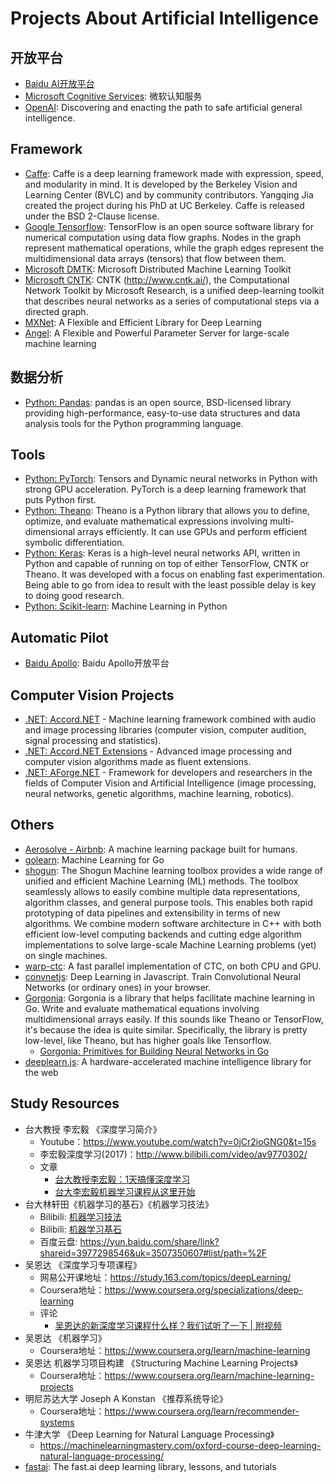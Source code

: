 # Projects About Artificial Intelligence

## 开放平台

- [Baidu AI开放平台](http://ai.baidu.com/)
- [Microsoft Cognitive Services](https://azure.microsoft.com/en-us/services/cognitive-services/?v=17.25c): 微软认知服务
- [OpenAI](https://openai.com/): Discovering and enacting the path to safe artificial general intelligence.

## Framework

- [Caffe](http://caffe.berkeleyvision.org/): Caffe is a deep learning framework made with expression, speed, and modularity in mind. It is developed by the Berkeley Vision and Learning Center (BVLC) and by community contributors. Yangqing Jia created the project during his PhD at UC Berkeley. Caffe is released under the BSD 2-Clause license.
- [Google Tensorflow](https://github.com/tensorflow/tensorflow): TensorFlow is an open source software library for numerical computation using data flow graphs. Nodes in the graph represent mathematical operations, while the graph edges represent the multidimensional data arrays (tensors) that flow between them.
- [Microsoft DMTK](https://github.com/Microsoft/DMTK): Microsoft Distributed Machine Learning Toolkit
- [Microsoft CNTK](https://github.com/Microsoft/CNTK): CNTK (http://www.cntk.ai/), the Computational Network Toolkit by Microsoft Research, is a unified deep-learning toolkit that describes neural networks as a series of computational steps via a directed graph.
- [MXNet](http://mxnet.io/): A Flexible and Efficient Library for Deep Learning
- [Angel](https://github.com/Tencent/angel): A Flexible and Powerful Parameter Server for large-scale machine learning

## 数据分析

- [Python: Pandas](http://pandas.pydata.org/): pandas is an open source, BSD-licensed library providing high-performance, easy-to-use data structures and data analysis tools for the Python programming language.

## Tools

- [Python: PyTorch](http://pytorch.org/): Tensors and Dynamic neural networks in Python with strong GPU acceleration. PyTorch is a deep learning framework that puts Python first.
- [Python: Theano](https://github.com/Theano/Theano): Theano is a Python library that allows you to define, optimize, and evaluate mathematical expressions involving multi-dimensional arrays efficiently. It can use GPUs and perform efficient symbolic differentiation.
- [Python: Keras](https://keras.io/): Keras is a high-level neural networks API, written in Python and capable of running on top of either TensorFlow, CNTK or Theano. It was developed with a focus on enabling fast experimentation. Being able to go from idea to result with the least possible delay is key to doing good research.
- [Python: Scikit-learn](http://scikit-learn.org/stable/): Machine Learning in Python

## Automatic Pilot

- [Baidu Apollo](http://apollo.auto/index_cn.html): Baidu Apollo开放平台

## Computer Vision Projects

- [.NET: Accord.NET](http://accord-framework.net/) - Machine learning framework combined with audio and image processing libraries (computer vision, computer audition, signal processing and statistics).
- [.NET: Accord.NET Extensions](https://github.com/dajuric/accord-net-extensions) - Advanced image processing and computer vision algorithms made as fluent extensions.
- [.NET: AForge.NET](http://www.aforgenet.com/) - Framework for developers and researchers in the fields of Computer Vision and Artificial Intelligence (image processing, neural networks, genetic algorithms, machine learning, robotics).

## Others

- [Aerosolve - Airbnb](http://airbnb.io/aerosolve/): A machine learning package built for humans.
- [golearn](https://github.com/sjwhitworth/golearn): Machine Learning for Go
- [shogun](https://github.com/shogun-toolbox/shogun): The Shogun Machine learning toolbox provides a wide range of unified and efficient Machine Learning (ML) methods. The toolbox seamlessly allows to easily combine multiple data representations, algorithm classes, and general purpose tools. This enables both rapid prototyping of data pipelines and extensibility in terms of new algorithms. We combine modern software architecture in C++ with both efficient low-level computing backends and cutting edge algorithm implementations to solve large-scale Machine Learning problems (yet) on single machines.
- [warp-ctc](https://github.com/baidu-research/warp-ctc): A fast parallel implementation of CTC, on both CPU and GPU.
- [convnetjs](https://github.com/karpathy/convnetjs): Deep Learning in Javascript. Train Convolutional Neural Networks (or ordinary ones) in your browser.
- [Gorgonia](https://github.com/chewxy/gorgonia): Gorgonia is a library that helps facilitate machine learning in Go. Write and evaluate mathematical equations involving multidimensional arrays easily. If this sounds like Theano or TensorFlow, it's because the idea is quite similar. Specifically, the library is pretty low-level, like Theano, but has higher goals like Tensorflow.
  - [Gorgonia: Primitives for Building Neural Networks in Go](https://speakerdeck.com/chewxy/gorgonia-primitives-for-building-neural-networks-in-go)
- [deeplearn.js](https://pair-code.github.io/deeplearnjs/): A hardware-accelerated machine intelligence library for the web


## Study Resources

- 台大教授 李宏毅 《深度学习简介》
  - Youtube：https://www.youtube.com/watch?v=0jCr2ioGNG0&t=15s
  - 李宏毅深度学习(2017)：http://www.bilibili.com/video/av9770302/
  - 文章
    - [台大教授李宏毅：1天搞懂深度学习](https://mp.weixin.qq.com/s?__biz=MzIzNzAyNzkxOA==&mid=2650524369&idx=1&sn=5f0872022e24acb5ed1dbb6a5e51187f)
    - [台大李宏毅机器学习课程从这里开始](http://blog.csdn.net/soulmeetliang/article/details/77461607)
- 台大林轩田《机器学习的基石》《机器学习技法》
  - Bilibili: [机器学习技法](https://www.bilibili.com/video/av12469267/)
  - Bilibili: [机器学习基石](https://www.bilibili.com/video/av12463015/)
  - 百度云盘: https://yun.baidu.com/share/link?shareid=3977298546&uk=3507350607#list/path=%2F
- 吴恩达 《深度学习专项课程》
  - 网易公开课地址：https://study.163.com/topics/deepLearning/
  - Coursera地址：https://www.coursera.org/specializations/deep-learning
  - 评论
    - [吴恩达的新深度学习课程什么样？我们试听了一下 | 附视频](https://mp.weixin.qq.com/s?__biz=MzIzNjc1NzUzMw==&mid=2247487866&idx=3&sn=b61ceb5c7061ab1c768ed5fdf14f783d)
- 吴恩达 《机器学习》
  - Coursera地址：https://www.coursera.org/learn/machine-learning
- 吴恩达 机器学习项目构建 《Structuring Machine Learning Projects》
  - Coursera地址：https://www.coursera.org/learn/machine-learning-projects
- 明尼苏达大学 Joseph A Konstan 《推荐系统导论》
  - Coursera地址：https://www.coursera.org/learn/recommender-systems
- 牛津大学 《Deep Learning for Natural Language Processing》
  - https://machinelearningmastery.com/oxford-course-deep-learning-natural-language-processing/
- [fastai](https://github.com/fastai/fastai): The fast.ai deep learning library, lessons, and tutorials
